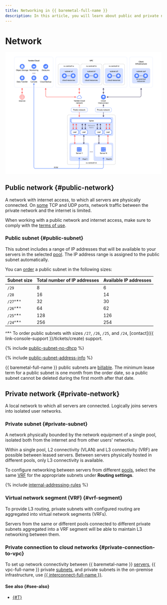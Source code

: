 ```yaml
---
title: Networking in {{ baremetal-full-name }}
description: In this article, you will learn about public and private networks in {{ baremetal-full-name }}.
---
```


# Network

![baremetal-network](../../_assets/baremetal/baremetal-network.svg)

## Public network {#public-network}

A network with internet access, to which all servers are physically connected. On [some](./network-restrictions.md#blocked-ports) TCP and UDP ports, network traffic between the private network and the internet is limited.

When working with a public network and internet access, make sure to comply with the [terms of use](https://yandex.ru/legal/cloud_termsofuse/).

### Public subnet {#public-subnet}

This subnet includes a range of IP addresses that will be available to your servers in the selected [pool](./servers.md#server-pools). The IP address range is assigned to the public subnet automatically.

You can [order](../operations/reserve-public-subnet.md) a public subnet in the following sizes:

| Subnet size | Total number of IP addresses | Available IP addresses |
| --- | --- | --- |
| `/29` | 8 | 6 |
| `/28` | 16 | 14 |
| `/27`^*^ | 32 | 30 |
| `/26`^*^ | 64 | 62 |
| `/25`^*^ | 128 | 126 |
| `/24`^*^ | 256 | 254 |

^*^ To order public subnets with sizes `/27`, `/26`, `/25`, and `/24`, [contact]({{ link-console-support }}/tickets/create) support.

{% include [public-subnet-no-dhcp](../../_includes/baremetal/public-subnet-no-dhcp.md) %}

{% include [public-subnet-address-info](../../_includes/baremetal/public-subnet-address-info.md) %}

{{ baremetal-full-name }} public subnets are [billable](../pricing.md). The minimum lease term for a public subnet is one month from the order date, so a public subnet cannot be deleted during the first month after that date.

## Private network {#private-network}

A local network to which all servers are connected. Logically joins servers into isolated user networks.

### Private subnet {#private-subnet}

A network physically bounded by the network equipment of a single pool, isolated both from the internet and from other users' networks.

Within a single pool, L2 connectivity (VLAN) and L3 connectivity (VRF) are possible between leased servers. Between servers physically hosted in different pools, only L3 connectivity is available.

To configure networking between servers from different [pools](./servers.md), select the same [VRF](#vrf-segment) for the appropriate subnets under **Routing settings**.

{% include [internal-addressing-rules](../../_includes/baremetal/internal-addressing-rules.md) %}

### Virtual network segment (VRF) {#vrf-segment}

To provide L3 routing, private subnets with configured routing are aggregated into virtual network segments (VRFs).

Servers from the same or different pools connected to different private subnets aggregated into a VRF segment will be able to maintain L3 networking between them.

### Private connection to cloud networks {#private-connection-to-vpc}

To set up network connectivity between {{ baremetal-name }} [servers](./servers.md), {{ vpc-full-name }} private [subnets](../../vpc/concepts/network.md#subnet), and private subnets in the on-premise infrastructure, use [{{ interconnect-full-name }}](../../interconnect/concepts/priv-con.md).

#### See also {#see-also}

* [{#T}](./network-restrictions.md)